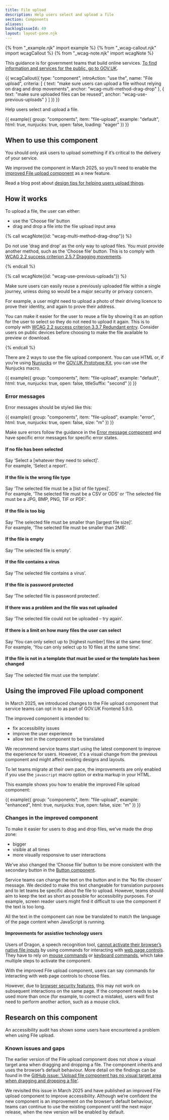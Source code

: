 ```yaml
---
title: File upload
description: Help users select and upload a file
section: Components
aliases:
backlogIssueId: 49
layout: layout-pane.njk
---
```


{% from "_example.njk" import example %}
{% from "_wcag-callout.njk" import wcagCallout %}
{% from "_wcag-note.njk" import wcagNote %}

This guidance is for government teams that build online services. [To find information and services for the public, go to GOV.UK](https://www.gov.uk/).

{{ wcagCallout({
  type: "component",
  introAction: "use the",
  name: "File upload",
  criteria: [
    {
      text: "make sure users can upload a file without relying on drag and drop movements",
      anchor: "wcag-multi-method-drag-drop"
    },
    {
      text: "make sure uploaded files can be reused",
      anchor: "wcag-use-previous-uploads"
    }
  ]
}) }}

Help users select and upload a file.

{{ example({ group: "components", item: "file-upload", example: "default", html: true, nunjucks: true, open: false, loading: "eager" }) }}

## When to use this component

You should only ask users to upload something if it’s critical to the delivery of your service.

We improved the component in March 2025, so you’ll need to enable the [improved File upload component](#using-the-improved-file-upload-component) as a new feature.

Read a blog post about [design tips for helping users upload things](https://designnotes.blog.gov.uk/2017/02/14/some-design-tips-for-uploading-things/).

## How it works

To upload a file, the user can either:

- use the ‘Choose file’ button
- drag and drop a file into the file upload input area

{% call wcagNote({id: "wcag-multi-method-drag-drop"}) %}

<p>Do not use ‘drag and drop’ as the only way to upload files. You must provide another method, such as the ‘Choose file’ button. This is to comply with <a href="https://www.w3.org/WAI/WCAG22/Understanding/dragging-movements.html">WCAG 2.2 success criterion 2.5.7 Dragging movements</a>.</p>
{% endcall %}

{% call wcagNote({id: "wcag-use-previous-uploads"}) %}

<p>Make sure users can easily reuse a previously uploaded file within a single journey, unless doing so would be a major security or privacy concern.</p>
<p>For example, a user might need to upload a photo of their driving licence to prove their identity, and again to prove their address.</p>
<p>You can make it easier for the user to reuse a file by showing it as an option for the user to select so they do not need to upload it again. This is to comply with <a href="https://www.w3.org/WAI/WCAG22/Understanding/redundant-entry.html">WCAG 2.2 success criterion 3.3.7 Redundant entry</a>. Consider users on public devices before choosing to make the file available to preview or download. </p>
{% endcall %}

There are 2 ways to use the file upload component. You can use HTML or, if you’re using [Nunjucks](https://mozilla.github.io/nunjucks/) or the [GOV.UK Prototype Kit](https://prototype-kit.service.gov.uk), you can use the Nunjucks macro.

{{ example({ group: "components", item: "file-upload", example: "default", html: true, nunjucks: true, open: false, titleSuffix: "second" }) }}

### Error messages

Error messages should be styled like this:

{{ example({ group: "components", item: "file-upload", example: "error", html: true, nunjucks: true, open: false, size: "m" }) }}

Make sure errors follow the guidance in the [Error message component](/components/error-message/) and have specific error messages for specific error states.

#### If no file has been selected

Say ‘Select a [whatever they need to select]’.<br>
For example, ‘Select a report’.

#### If the file is the wrong file type

Say ‘The selected file must be a [list of file types]’.<br>
For example, ‘The selected file must be a CSV or ODS’ or ‘The selected file must be a JPG, BMP, PNG, TIF or PDF’.

#### If the file is too big

Say ‘The selected file must be smaller than [largest file size]’.<br>
For example, ‘The selected file must be smaller than 2MB’.

#### If the file is empty

Say ‘The selected file is empty’.

#### If the file contains a virus

Say ‘The selected file contains a virus’.

#### If the file is password protected

Say ‘The selected file is password protected’.

#### If there was a problem and the file was not uploaded

Say ‘The selected file could not be uploaded – try again’.

#### If there is a limit on how many files the user can select

Say ‘You can only select up to [highest number] files at the same time’.<br>
For example, ‘You can only select up to 10 files at the same time’.

#### If the file is not in a template that must be used or the template has been changed

Say ‘The selected file must use the template’.

## Using the improved File upload component

In March 2025, we introduced changes to the File upload component that service teams can opt in to as part of GOV.UK Frontend 5.9.0.

The improved component is intended to:

- fix accessibility issues
- improve the user experience
- allow text in the component to be translated

We recommend service teams start using the latest component to improve the experience for users. However, it's a visual change from the previous component and might affect existing designs and layouts.

To let teams migrate at their own pace, the improvements are only enabled if you use the `javascript` macro option or extra markup in your HTML.

This example shows you how to enable the improved File upload component:

{{ example({ group: "components", item: "file-upload", example: "enhanced", html: true, nunjucks: true, open: false, size: "m" }) }}

### Changes in the improved component

To make it easier for users to drag and drop files, we’ve made the drop zone:

- bigger
- visible at all times
- more visually responsive to user interactions

We’ve also changed the ‘Choose file’ button to be more consistent with the secondary button in the [Button component](/components/button).

Service teams can change the text on the button and in the ‘No file chosen’ message. We decided to make this text changeable for translation purposes and to let teams be specific about the file to upload. However, teams should aim to keep the text as short as possible for accessibility purposes. For example, screen reader users might find it difficult to use the component if the text is too long.

All the text in the component can now be translated to match the language of the page content when JavaScript is running.

#### Improvements for assistive technology users

Users of Dragon, a speech recognition tool, [cannot activate their browser’s native file inputs](https://github.com/alphagov/govuk-frontend/issues/3686) by using commands for interacting with [web page controls](https://www.nuance.com/products/help/dragon/dragon-for-pc/enx/professionalgroup/main/Content/Web/working_with_chrome.htm?Highlight=click%20button). They have to rely on [mouse commands](https://www.nuance.com/products/help/dragon/dragon-for-pc/enx/professionalgroup/main/Content/CommandandControl/using_your_mouse.htm) or [keyboard commands](https://www.nuance.com/products/help/dragon/dragon-for-pc/enx/professionalgroup/main/Content/CommandandControl/using_your_keyboard.htm), which take multiple steps to activate the component.

With the improved File upload component, users can say commands for interacting with web page controls to choose files.

However, due to [browser security features](https://developer.mozilla.org/en-US/docs/Web/Security/User_activation), this may not work on subsequent interactions on the same page. If the component needs to be used more than once (for example, to correct a mistake), users will first need to perform another action, such as a mouse click.

## Research on this component

An accessibility audit has shown some users have encountered a problem when using File upload.

### Known issues and gaps

The earlier version of the File upload component does not show a visual target area when dragging and dropping a file. The component inherits and uses the browser’s default behaviour. More detail on the findings can be found in the [GitHub issue: ‘Upload file component has no visual target area when dragging and dropping a file’](https://github.com/alphagov/govuk-frontend/issues/3685).

We revisited this issue in March 2025 and have published an improved File upload component to improve accessibility. Although we’re confident the new component is an improvement on the browser’s default behaviour, teams can continue to use the existing component until the next major release, when the new version will be enabled by default.
